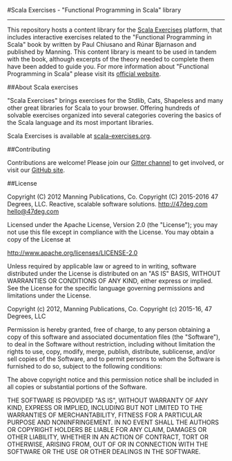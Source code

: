 #Scala Exercises - "Functional Programming in Scala" library

------------------------

This repository hosts a content library for the [Scala Exercises](https://www.scala-exercises.org/) platform, that includes interactive exercises related to the "Functional Programming in Scala" book by written by Paul Chiusano and Rúnar Bjarnason and published by Manning.
This content library is meant to be used in tandem with the book, although excerpts of the theory needed to complete them have been added to guide you. For more information about "Functional Programming in Scala" please visit its [official website](https://www.manning.com/books/functional-programming-in-scala).

##About Scala exercises

"Scala Exercises" brings exercises for the Stdlib, Cats, Shapeless and many other great libraries for Scala to your browser. Offering hundreds of solvable exercises organized into several categories covering the basics of the Scala language and its most important libraries.

Scala Exercises is available at [scala-exercises.org](https://scala-exercises.org).

##Contributing

Contributions are welcome! Please join our [Gitter channel](https://gitter.im/scala-exercises/scala-exercises)
to get involved, or visit our [GitHub site](https://github.com/scala-exercises).

##License

Copyright (C) 2012 Manning Publications, Co.
Copyright (C) 2015-2016 47 Degrees, LLC.
Reactive, scalable software solutions.
http://47deg.com
hello@47deg.com

Licensed under the Apache License, Version 2.0 (the "License");
you may not use this file except in compliance with the License.
You may obtain a copy of the License at

http://www.apache.org/licenses/LICENSE-2.0

Unless required by applicable law or agreed to in writing, software
distributed under the License is distributed on an "AS IS" BASIS,
WITHOUT WARRANTIES OR CONDITIONS OF ANY KIND, either express or implied.
See the License for the specific language governing permissions and
limitations under the License.


Copyright (c) 2012, Manning Publications, Co.
Copyright (c) 2015-16, 47 Degrees, LLC

Permission is hereby granted, free of charge, to any person obtaining a copy of this software and associated
documentation files (the "Software"), to deal in the Software without restriction, including without limitation the
rights to use, copy, modify, merge, publish, distribute, sublicense, and/or sell copies of the Software, and to permit
persons to whom the Software is furnished to do so, subject to the following conditions:

The above copyright notice and this permission notice shall be included in all copies or substantial portions of the
Software.

THE SOFTWARE IS PROVIDED "AS IS", WITHOUT WARRANTY OF ANY KIND, EXPRESS OR IMPLIED, INCLUDING BUT NOT LIMITED TO THE
WARRANTIES OF MERCHANTABILITY, FITNESS FOR A PARTICULAR PURPOSE AND NONINFRINGEMENT. IN NO EVENT SHALL THE AUTHORS OR
COPYRIGHT HOLDERS BE LIABLE FOR ANY CLAIM, DAMAGES OR OTHER LIABILITY, WHETHER IN AN ACTION OF CONTRACT, TORT OR
OTHERWISE, ARISING FROM, OUT OF OR IN CONNECTION WITH THE SOFTWARE OR THE USE OR OTHER DEALINGS IN THE SOFTWARE.
